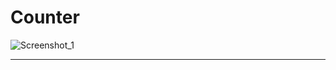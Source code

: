 # Counter


![Screenshot_1](https://user-images.githubusercontent.com/48175119/75614403-08641500-5b41-11ea-85b6-61b73c34fff3.jpg)
<hr />
<a href="https://github.com/WahahaQ/Counter/releases/tag/1.0"></a>
